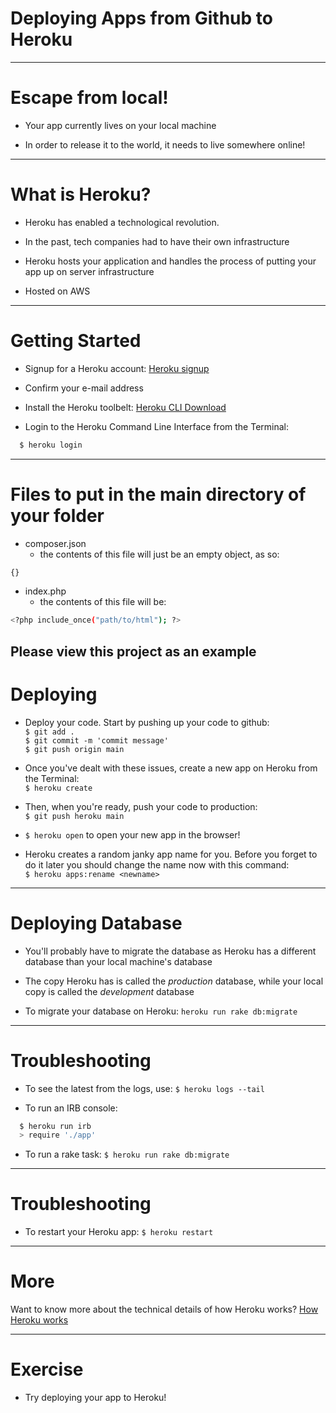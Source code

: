 # Deploying Apps from Github to Heroku

---

# Escape from local!

- Your app currently lives on your local machine

- In order to release it to the world, it needs to live somewhere online!

---

# What is Heroku?

- Heroku has enabled a technological revolution.

- In the past, tech companies had to have their own infrastructure

- Heroku hosts your application and handles the process of putting your app up on server infrastructure

- Hosted on AWS

---

# Getting Started

- Signup for a Heroku account:
  [Heroku signup](https://id.heroku.com/signup)

- Confirm your e-mail address

- Install the Heroku toolbelt:
  [Heroku CLI Download](https://devcenter.heroku.com/articles/heroku-cli#download-and-install)

- Login to the Heroku Command Line Interface from the Terminal:

```bash
  $ heroku login
```

---

# Files to put in the main directory of your folder

- composer.json
  - the contents of this file will just be an empty object, as so:

```bash
{}
```

- index.php
  - the contents of this file will be:

```bash
<?php include_once("path/to/html"); ?>
```

<strong>Please view this project as an example</strong>
---

# Deploying

- Deploy your code. Start by pushing up your code to github: <br />
  `$ git add .` <br />
  `$ git commit -m 'commit message'` <br />
  `$ git push origin main` <br />

- Once you've dealt with these issues, create a new app on Heroku from the Terminal: <br />
  `$ heroku create` <br />

- Then, when you're ready, push your code to production:<br />
  `$ git push heroku main` <br />

- `$ heroku open`
  to open your new app in the browser!

- Heroku creates a random janky app name for you. Before you forget to do it later you should change the name now with this command:<br />
  `$ heroku apps:rename <newname>`<br />

---

# Deploying Database

- You'll probably have to migrate the database as Heroku has a different database than your local machine's database

- The copy Heroku has is called the *production* database, while your local copy is called the *development* database

- To migrate your database on Heroku:
  `heroku run rake db:migrate`

---

# Troubleshooting

- To see the latest from the logs, use:
  `$ heroku logs --tail`

- To run an IRB console:

```bash
  $ heroku run irb
  > require './app'
```
- To run a rake task:
  `$ heroku run rake db:migrate`

---

# Troubleshooting

- To restart your Heroku app:
  `$ heroku restart`

---

# More

Want to know more about the technical details of how Heroku works?
[How Heroku works](https://devcenter.heroku.com/articles/how-heroku-works)

---

# Exercise

- Try deploying your app to Heroku!
